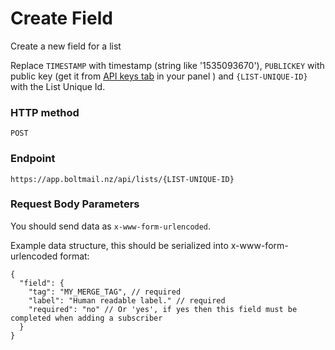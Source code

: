 # Create Field

Create a new field for a list

Replace `TIMESTAMP` with timestamp (string  like '1535093670'), `PUBLICKEY` with public key (get it from [API keys tab](https://app.boltmail.nz/customer/api-keys/index) in your panel ) and `{LIST-UNIQUE-ID}` with the List Unique Id.

### HTTP method
```
POST
```
### Endpoint
```
https://app.boltmail.nz/api/lists/{LIST-UNIQUE-ID}
```
### Request Body Parameters

You should send data as ``x-www-form-urlencoded``. 

Example data structure, this should be serialized into x-www-form-urlencoded format: 

```
{
  "field": {
    "tag": "MY_MERGE_TAG", // required
    "label": "Human readable label." // required
    "required": "no" // Or 'yes', if yes then this field must be completed when adding a subscriber
  }
}
```

